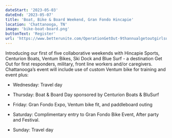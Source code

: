 ```yaml
---
dateStart: '2023-05-03'
dateEnd: '2023-05-07'
title: 'Boat, Bike & Board Weekend, Gran Fondo Hincapie'
location: 'Chattanooga, TN'
image: 'bike-boat-board.png'
buttonText: 'Register'
url: 'https://www.betterunite.com/OperationGetOut-9thannualgetoutgirlsurfpaddlejamweekend'
---
```

Introducing our first of five collaborative weekends with Hincapie Sports, Centurion Boats, Ventum Bikes, Ski Dock and Blue Surf - a destination Get Out for first responders, military, front line workers and/or caregivers. Chattanooga’s event will include use of custom Ventum bike for training and event plus:

* Wednesday: Travel day

* Thursday: Boat & Board Day sponsored by Centurion Boats & BluSurf

* Friday: Gran Fondo Expo, Ventum bike fit, and paddleboard outing

* Saturday: Complimentary entry to Gran Fondo Bike Event, After party and Festival.

* Sunday: Travel day